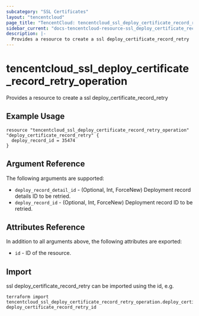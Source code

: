 ```yaml
---
subcategory: "SSL Certificates"
layout: "tencentcloud"
page_title: "TencentCloud: tencentcloud_ssl_deploy_certificate_record_retry_operation"
sidebar_current: "docs-tencentcloud-resource-ssl_deploy_certificate_record_retry_operation"
description: |-
  Provides a resource to create a ssl deploy_certificate_record_retry
---
```


# tencentcloud_ssl_deploy_certificate_record_retry_operation

Provides a resource to create a ssl deploy_certificate_record_retry

## Example Usage

```hcl
resource "tencentcloud_ssl_deploy_certificate_record_retry_operation" "deploy_certificate_record_retry" {
  deploy_record_id = 35474
}
```

## Argument Reference

The following arguments are supported:

* `deploy_record_detail_id` - (Optional, Int, ForceNew) Deployment record details ID to be retried.
* `deploy_record_id` - (Optional, Int, ForceNew) Deployment record ID to be retried.

## Attributes Reference

In addition to all arguments above, the following attributes are exported:

* `id` - ID of the resource.



## Import

ssl deploy_certificate_record_retry can be imported using the id, e.g.

```
terraform import tencentcloud_ssl_deploy_certificate_record_retry_operation.deploy_certificate_record_retry deploy_certificate_record_retry_id
```

